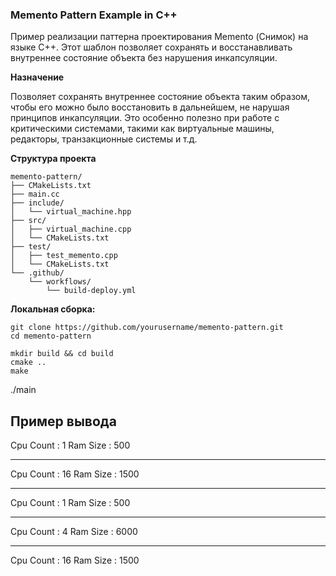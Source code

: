 ### Memento Pattern Example in C++ 

Пример реализации паттерна проектирования Memento (Снимок)  на языке C++.
Этот шаблон позволяет сохранять и восстанавливать внутреннее состояние объекта без нарушения инкапсуляции. 

**Назначение** 

Позволяет сохранять внутреннее состояние объекта таким образом, чтобы его можно было восстановить в дальнейшем, не нарушая принципов инкапсуляции. Это особенно полезно при работе с критическими системами, такими как виртуальные машины, редакторы, транзакционные системы и т.д. 

**Структура проекта**
```
memento-pattern/
├── CMakeLists.txt
├── main.cc
├── include/
│   └── virtual_machine.hpp
├── src/
│   ├── virtual_machine.cpp
│   └── CMakeLists.txt
├── test/
│   ├── test_memento.cpp
│   └── CMakeLists.txt
└── .github/
    └── workflows/
        └── build-deploy.yml
```

**Локальная сборка:**
```
git clone https://github.com/yourusername/memento-pattern.git 
cd memento-pattern

mkdir build && cd build
cmake ..
make
```
./main

Пример вывода
----------------
Cpu Count : 1
Ram Size  : 500

----------------
Cpu Count : 16
Ram Size  : 1500

----------------
Cpu Count : 1
Ram Size  : 500

----------------
Cpu Count : 4
Ram Size  : 6000

----------------
Cpu Count : 16
Ram Size  : 1500
